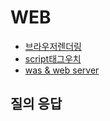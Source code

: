 # WEB

- [브라우저렌더링](./%EB%B8%8C%EB%9D%BC%EC%9A%B0%EC%A0%80%EB%A0%8C%EB%8D%94%EB%A7%81/)
- [script태그우치](./script%ED%83%9C%EA%B7%B8%EC%9C%84%EC%B9%98/)
- [was & web server](./was%26webserver/)

## 질의 응답
